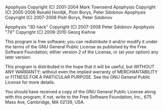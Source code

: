Apophysis Copyright (C) 2001-2004 Mark Townsend
Apophysis Copyright (C) 2005-2006 Ronald Hordijk, Piotr Borys, Peter Sdobnov
Apophysis Copyright (C) 2007-2008 Piotr Borys, Peter Sdobnov

Apophysis "3D hack" Copyright (C) 2007-2008 Peter Sdobnov
Apophysis "7X" Copyright (C) 2009-2010 Georg Kiehne

This program is free software; you can redistribute it and/or modify
it under the terms of the GNU General Public License as published by
the Free Software Foundation; either version 2 of the License, or
(at your option) any later version.

This program is distributed in the hope that it will be useful,
but WITHOUT ANY WARRANTY; without even the implied warranty of
MERCHANTABILITY or FITNESS FOR A PARTICULAR PURPOSE.  See the
GNU General Public License for more details.

You should have received a copy of the GNU General Public License
along with this program; if not, write to the Free Software
Foundation, Inc., 675 Mass Ave, Cambridge, MA 02139, USA.
